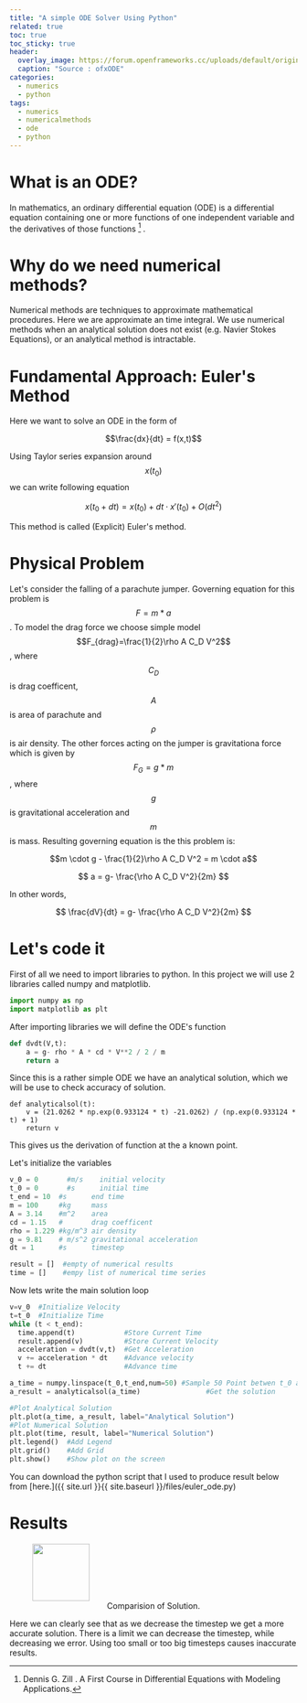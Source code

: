```yaml
---
title: "A simple ODE Solver Using Python"
related: true
toc: true
toc_sticky: true
header:
  overlay_image: https://forum.openframeworks.cc/uploads/default/original/3X/3/6/36d148e99ff111ee0bcd7dcc71b2deee9b4bcc88.jpeg
  caption: "Source : ofxODE"
categories:
  - numerics
  - python
tags:
  - numerics
  - numericalmethods
  - ode
  - python
---
```


# What is an ODE?

In mathematics, an ordinary differential equation (ODE) is a differential equation containing one or more functions of one independent variable and the derivatives of those functions [^1] .

[^1]: Dennis G. Zill . A First Course in Differential Equations with Modeling Applications.

# Why do we need numerical methods?

Numerical methods are techniques to approximate mathematical procedures. Here we are approximate an time integral. We use numerical methods when an analytical solution does not exist (e.g. Navier Stokes Equations), or an analytical method is intractable.

# Fundamental Approach: Euler's Method

Here we want to solve an ODE in the form of

$$\frac{dx}{dt} = f(x,t)$$

Using Taylor series expansion around $$x(t_0)$$ we can write following equation

$$x(t_0+dt) = x(t_0) + dt \cdot x'(t_0) + O(dt^2) $$

This method is called (Explicit) Euler's method.

# Physical Problem

Let's consider the falling of a parachute jumper. Governing equation for this problem is $$F=m*a$$ . To model the drag force we choose simple model $$F_{drag}=\frac{1}{2}\rho A C_D V^2$$, where $$C_D$$ is drag coefficent, $$A$$ is area of parachute and $$\rho$$ is air density. The other forces acting on the jumper is gravitationa force which is given by $$F_G=g*m$$, where $$g$$ is gravitational acceleration and $$m$$ is mass. Resulting governing equation is the this problem is:

$$m \cdot g - \frac{1}{2}\rho A C_D V^2 = m \cdot a$$

$$ a = g- \frac{\rho A C_D V^2}{2m} $$

In other words,

$$ \frac{dV}{dt} = g- \frac{\rho A C_D V^2}{2m} $$

# Let's code it

First of all we need to import libraries to python. In this project we will use 2 libraries called numpy and matplotlib.

```python
import numpy as np
import matplotlib as plt
```

After importing libraries we will define the ODE's function

```python
def dvdt(V,t):
    a = g- rho * A * cd * V**2 / 2 / m
    return a
```

Since this is a rather simple ODE we have an analytical solution, which we will be use to check accuracy of solution.

```
def analyticalsol(t):
    v = (21.0262 * np.exp(0.933124 * t) -21.0262) / (np.exp(0.933124 * t) + 1)
    return v
```

This gives us the derivation of function at the a known point.

Let's initialize the variables

```python
v_0 = 0       #m/s    initial velocity
t_0 = 0       #s      initial time
t_end = 10  #s      end time
m = 100     #kg     mass
A = 3.14    #m^2    area
cd = 1.15   #       drag coefficent
rho = 1.229 #kg/m^3 air density
g = 9.81    # m/s^2 gravitational acceleration
dt = 1      #s      timestep

result = []  #empty of numerical results
time = []    #empy list of numerical time series
```

Now lets write the main solution loop

```python
v=v_0  #Initialize Velocity
t=t_0  #Initialize Time
while (t < t_end):
  time.append(t)            #Store Current Time
  result.append(v)          #Store Current Velocity
  acceleration = dvdt(v,t)  #Get Acceleration
  v += acceleration * dt    #Advance velocity
  t += dt                   #Advance time
```

```python
a_time = numpy.linspace(t_0,t_end,num=50) #Sample 50 Point betwen t_0 and t_end
a_result = analyticalsol(a_time)                #Get the solution
```

```python
#Plot Analytical Solution
plt.plot(a_time, a_result, label="Analytical Solution")
#Plot Numerical Solution
plt.plot(time, result, label="Numerical Solution")
plt.legend()  #Add Legend
plt.grid()    #Add Grid
plt.show()    #Show plot on the screen
```

You can download the python script that I used to produce result below from [here.]({{ site.url }}{{ site.baseurl }}/files/euler_ode.py)

# Results

<figure class="align-center">
  <img
    src="{{ site.url }}{{ site.baseurl }}/assets/images/ode_euler.png"
    width="100"
    height="100"
  />
  <center>
  <figcaption>Comparision of Solution.</figcaption>
  </center>
</figure>

Here we can clearly see that as we decrease the timestep we get a more accurate solution. There is a limit we can decrease the timestep, while decreasing we error.
Using too small or too big timesteps causes inaccurate results.
